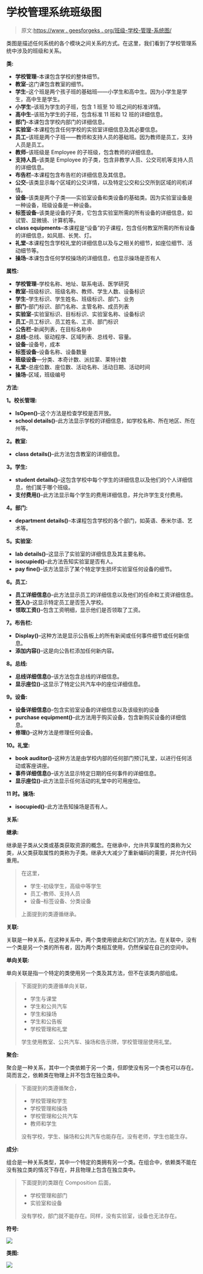 # 学校管理系统班级图

> 原文:[https://www . geesforgeks . org/班级-学校-管理-系统图/](https://www.geeksforgeeks.org/class-diagram-for-school-management-system/)

类图是描述任何系统的各个模块之间关系的方式。在这里，我们看到了学校管理系统中涉及的班级和关系。

**类:**

*   **学校管理**–本课包含学校的整体细节。
*   **教室**–这门课包含教室的细节。
*   **学生**–这个班是两个孩子班的基础班——小学生和高中生。因为小学生是学生，高中生是学生。
*   **小学生**–该班为学生的子班，包含 1 班至 10 班之间的标准详情。
*   **高中生**–该班为学生的子班，包含标准 11 班和 12 班的详细信息。
*   **部门**–本课包含学校内部门的详细信息。
*   **实验室**–本课程包含任何学校的实验室详细信息及其必要信息。
*   **员工**–该班是两个子班——教师和支持人员的基础班。因为教师是员工，支持人员是员工。
*   **教师**–该班级是 Employee 的子班级，包含教师的详细信息。
*   **支持人员**–该类是 Employee 的子类，包含非教学人员、公交司机等支持人员的详细信息。
*   **布告栏**–本课程包含布告栏的详细信息及其信息。
*   **公交**–该类显示每个区域的公交详情，以及特定公交和公交所到区域的司机详情。
*   **设备**–该类是两个子类——实验室设备和类设备的基础类。因为实验室设备是一种设备，班级设备是一种设备。
*   **标签设备**–该类是设备的子类，它包含实验室所需的所有设备的详细信息，如试管、显微镜、计算机等。
*   **class equipments**–本课程是“设备”的子课程，包含任何教室所需的所有设备的详细信息，如风扇、长凳、灯。
*   **礼堂**–本课程包含学校礼堂的详细信息以及与之相关的细节，如座位细节、活动细节等。
*   **操场**–本课包含任何学校操场的详细信息，也显示操场是否有人

**属性:**

*   **学校管理**–学校名称、地址、联系电话、医学研究
*   **教室**–班级标识、班级名称、教师、学生人数、设备标识
*   **学生**–学生标识、学生姓名、班级标识、部门、业务
*   **部门**–部门标识、部门名称、主管名称、成员列表
*   **实验室**–实验室标识、目标标识、实验室名称、设备标识
*   **员工**–员工标识、员工姓名、工资、部门标识
*   **公告栏**–新闻列表，在目标名称中
*   **总线**–总线、驱动程序、区域列表、总线号、容量。
*   **设备**–设备号，成本
*   **标签设备**–设备名称、设备数量
*   **班级设备**—分类、本奇计数、派拉蒙、莱特计数
*   **礼堂**–总座位数、座位数、活动名称、活动日期、活动时间
*   **操场**–区域，班级编号

**方法:**

**1。校长管理:**

*   **IsOpen()**–这个方法是检查学校是否开放。
*   **school details()**–此方法显示学校的详细信息，如学校名称、所在地区、所在州等。

**2。教室:**

*   **class details()**–此方法包含教室的详细信息。

**3。学生:**

*   **student details()**–这包含学校中每个学生的详细信息以及他们的个人详细信息，他们属于哪个班级。
*   **支付费用()**–此方法显示每个学生的费用详细信息，并允许学生支付费用。

**4。部门:**

*   **department details()**–本课程包含学校的各个部门，如英语、泰米尔语、艺术等。

**5。实验室:**

*   **lab details()**–这显示了实验室的详细信息及其主要名称。
*   **isocupied()**–此方法告知实验室是否有人。
*   **pay fine()**–该方法显示了某个特定学生损坏实验室任何设备的细节。

**6。员工:**

*   **员工详细信息()**–此方法显示员工的详细信息以及他们的任命和工资详细信息。
*   **签入()**–这显示特定员工是否签入学校。
*   **领取工资()**–包含工资明细，显示他们是否领取了工资。

**7。布告栏:**

*   **Display()**–这种方法是显示公告板上的所有新闻或任何事件细节或任何新信息。
*   **添加内容()**–这是向公告栏添加任何新内容。

**8。总线:**

*   **总线详细信息()**–该方法包含总线的详细信息。
*   **显示座位()**–这显示了特定公共汽车中的座位详细信息。

**9。设备:**

*   **设备详细信息()**–包含实验室设备的详细信息以及该级别的设备
*   **purchase equipment()**–此方法用于购买设备，包含新购买设备的详细信息。
*   **修理()**–这种方法是修理任何设备。

**10。礼堂:**

*   **book auditor()**–这种方法是由学校内部的任何部门预订礼堂，以进行任何活动或客座讲座。
*   **事件详细信息()**–该方法显示特定日期的任何事件的详细信息。
*   **显示座位()**–此方法显示任何活动的礼堂中的可用座位。

**11 时。操场:**

*   **isocupied()**–此方法告知操场是否有人。

**关系:**

**继承:**

继承是子类从父类或基类获取资源的概念。在继承中，允许共享属性的类称为父类，从父类获取属性的类称为子类。继承大大减少了重新编码的需要，并允许代码重用。

> 在这里，
> 
> *   学生-初级学生，高级中等学生
> *   员工-教师、支持人员
> *   设备–标签设备、分类设备
> 
> 上面提到的类遵循继承。

**关联:**

关联是一种关系，在这种关系中，两个类使用彼此和它们的方法。在关联中，没有一个类是另一个类的所有者，因为两个类相互使用，仍然保留在自己的空间中。

**单向关联:**

单向关联是指一个特定的类使用另一个类及其方法，但不在该类内部组成。

> 下面提到的类遵循单向关联，
> 
> *   学生与课堂
> *   学生和公共汽车
> *   学生和操场
> *   学生和公告板
> *   学校管理和礼堂
> 
> 学生使用教室、公共汽车、操场和告示牌，学校管理层使用礼堂。

**聚合:**

聚合是一种关系，其中一个类依赖于另一个类，但即使没有另一个类也可以存在。简而言之，依赖类在物理上并不包含在独立类中。

> 下面提到的类遵循聚合，
> 
> *   学校管理和学生
> *   学校管理和操场
> *   学校管理和公共汽车
> *   教师和学生
> 
> 没有学校，学生、操场和公共汽车也能存在。没有老师，学生也能生存。

**成分:**

组合是一种关系类型，其中一个特定的类拥有另一个类。在组合中，依赖类不能在没有独立类的情况下存在，并且物理上包含在独立类中。

> 下面提到的类跟在 Composition 后面，
> 
> *   学校管理和部门
> *   实验室和设备
> 
> 没有学校，部门就不能存在。同样，没有实验室，设备也无法存在。

**符号:**

![](img/b6a6331c726fc8a52ce7bae9ddcda3db.png)

**类图:**

![](https://media.geeksforgeeks.org/wp-content/uploads/20211106190818/SchoolManagementdrawio.png)